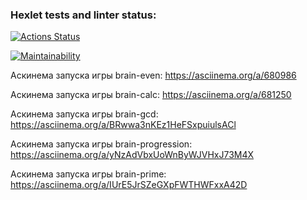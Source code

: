 ### Hexlet tests and linter status:
[![Actions Status](https://github.com/KirillLB/php-project-45/actions/workflows/hexlet-check.yml/badge.svg)](https://github.com/KirillLB/php-project-45/actions)

[![Maintainability](https://api.codeclimate.com/v1/badges/fcf5fc7ad2fa1b6ce699/maintainability)](https://codeclimate.com/github/KirillLB/php-project-45/maintainability)

Аскинема запуска игры brain-even:
https://asciinema.org/a/680986

Аскинема запуска игры brain-calc:
https://asciinema.org/a/681250

Аскинема запуска игры brain-gcd:
https://asciinema.org/a/BRwwa3nKEz1HeFSxpuiulsACl

Аскинема запуска игры brain-progression:
https://asciinema.org/a/yNzAdVbxUoWnByWJVHxJ73M4X

Аскинема запуска игры brain-prime:
https://asciinema.org/a/IUrE5JrSZeGXpFWTHWFxxA42D
